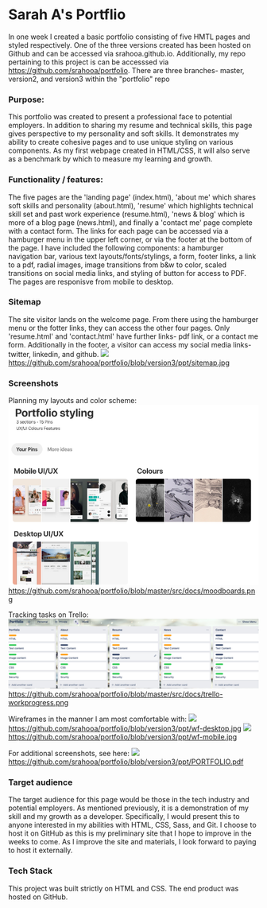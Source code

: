 # Sarah A's Portflio

In one week I created a basic portfolio consisting of five HMTL pages and styled respectively. One of the three versions created has been hosted on Github and can be accessed via srahooa.github.io. Additionally, my repo pertaining to this project is can be accesssed via https://github.com/srahooa/portfolio. There are three branches- master, version2, and version3 within the "portfolio" repo

### Purpose: 
This portfolio was created to present a professional face to potential employers. In addition to sharing my resume and technical skills, this page gives perspective to my personality and soft skills. It demonstrates my ability to create cohesive pages and to use unique styling on various components. As my first webpage created in HTML/CSS, it will also serve as a benchmark by which to measure my learning and growth.

### Functionality / features:
The five pages are the 'landing page' (index.html), 'about me' which shares soft skills and personality (about.html), 'resume' which highlights technical skill set and past work experience (resume.html), 'news & blog' which is more of a blog page (news.html), and finally a 'contact me' page complete with a contact form. The links for each page can be accessed via a hamburger menu in the upper left corner, or via the footer at the bottom of the page. I have included the following components: a hamburger navigation bar, various text layouts/fonts/stylings, a form, footer links, a link to a pdf, radial images, image transitions from b&w to color, scaled transitions on social media links, and styling of button for access to PDF. The pages are responisve from mobile to desktop.

### Sitemap
The site visitor lands on the welcome page. From there using the hamburger menu or the fotter links, they can access the other four pages. Only 'resume.html' and 'contact.html' have further links- pdf link, or a contact me form. Additionally in the footer, a visitor can access my social media links- twitter, linkedin, and github. 
<img src="../version3/ppt/sitemap.jpg">
https://github.com/srahooa/portfolio/blob/version3/ppt/sitemap.jpg

### Screenshots
Planning my layouts and color scheme: 
<img src="/src/docs/moodboards.png">
https://github.com/srahooa/portfolio/blob/master/src/docs/moodboards.png

Tracking tasks on Trello:
<img src="src/docs/trello-workprogress.png">
https://github.com/srahooa/portfolio/blob/master/src/docs/trello-workprogress.png

Wireframes in the manner I am most comfortable with: 
<img src="/blob/version3/ppt/wf-desktop.jpg">
https://github.com/srahooa/portfolio/blob/version3/ppt/wf-desktop.jpg
<img src="/version3/ppt/wf-mobile.jpg">
https://github.com/srahooa/portfolio/blob/version3/ppt/wf-mobile.jpg

For additional screenshots, see here:
<img src="/blob/version3/ppt/PORTFOLIO.pdf">
https://github.com/srahooa/portfolio/blob/version3/ppt/PORTFOLIO.pdf

### Target audience
The target audience for this page would be those in the tech industry and potential employers. As mentioned previously, it is a demonstration of my skill and my growth as a developer. Specifically, I would present this to anyone interested in my abilities with HTML, CSS, Sass, and Git. I choose to host it on GitHub as this is my preliminary site that I hope to improve in the weeks to come. As I improve the site and materials, I look forward to paying to host it externally.  

### Tech Stack
This project was built strictly on HTML and CSS. The end product was hosted on GitHub. 

